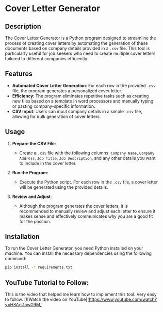 # Cover Letter Generator

## Description

The Cover Letter Generator is a Python program designed to streamline the process of creating cover letters by automating the generation of these documents based on company details provided in a `.csv` file. This tool is particularly useful for job seekers who need to create multiple cover letters tailored to different companies efficiently.

## Features

- **Automated Cover Letter Generation**: For each row in the provided `.csv` file, the program generates a personalized cover letter.
- **Efficiency**: The program eliminates repetitive tasks such as creating new files based on a template in word processors and manually typing or pasting company-specific information.
- **CSV Input**: Users can input company details in a simple `.csv` file, allowing for bulk generation of cover letters.

## Usage

1. **Prepare the CSV File**:
   - Create a `.csv` file with the following columns: `Company Name`, `Company Address`, `Job Title`, `Job Description`, and any other details you want to include in the cover letter.

2. **Run the Program**:
   - Execute the Python script. For each row in the `.csv` file, a cover letter will be generated using the provided details.

3. **Review and Adjust**:
   - Although the program generates the cover letters, it is recommended to manually review and adjust each letter to ensure it makes sense and effectively communicates why you are a good fit for the position.

## Installation

To run the Cover Letter Generator, you need Python installed on your machine. You can install the necessary dependencies using the following command:

```bash
pip install -r requirements.txt
```

## YouTube Tutorial to Follow:
This is the video that helped me learn how to implement this tool. Very easy to follow.
[![Watch the video on YouTube](https://www.youtube.com/watch?v=H8Ars15wGRM]
